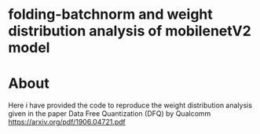 # folding-batchnorm and weight distribution analysis of mobilenetV2 model

# About

Here i have provided the code to reproduce the weight distribution analysis given in the paper Data Free Quantization (DFQ) by Qualcomm https://arxiv.org/pdf/1906.04721.pdf

